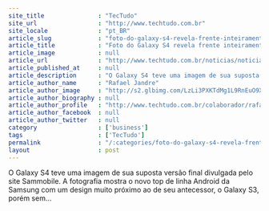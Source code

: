 ```yaml
---
site_title               : "TecTudo"
site_url                 : "http://www.techtudo.com.br"
site_locale              : "pt_BR"
article_slug             : "foto-do-galaxy-s4-revela-frente-inteiramente-touch-lancamento-em-maio"
article_title            : "Foto do Galaxy S4 revela frente inteiramente touch; lançamento em maio"
article_image            : null
article_url              : "http://www.techtudo.com.br/noticias/noticia/2013/01/foto-do-galaxy-s4-revela-frente-inteiramente-touch-lancamento-em-maio.html"
article_published_at     : null
article_description      : "O Galaxy S4 teve uma imagem de sua suposta versão final divulgada pelo site Sammobile. A fotografia mostra o novo top de linha Android da Samsung com um design muito próximo ao de seu antecessor, o Galaxy S3, porém sem..."
article_author_name      : "Rafael Jandre"
article_author_image     : "http://s2.glbimg.com/LzLi3PXKTdMg1L9RnEuO9XPvX5c=/30x30/s2.glbimg.com/FG2aO0_n-yXdURyjz6-LjvGJ63A=/0x0:140x140/75x75/s.glbimg.com/po/tt2/f/original/2013/01/22/foto_rafael_jandre.jpeg"
article_author_biography : null
article_author_profile   : "http://www.techtudo.com.br/colaborador/rafael-jandre.html"
article_author_facebook  : null
article_author_twitter   : null
category                 : ['business']
tags                     : ['TecTudo']
permalink                : "/:categories/foto-do-galaxy-s4-revela-frente-inteiramente-touch-lancamento-em-maio/"
layout                   : post
---
```


O Galaxy S4 teve uma imagem de sua suposta versão final divulgada pelo site Sammobile. A fotografia mostra o novo top de linha Android da Samsung com um design muito próximo ao de seu antecessor, o Galaxy S3, porém sem...
